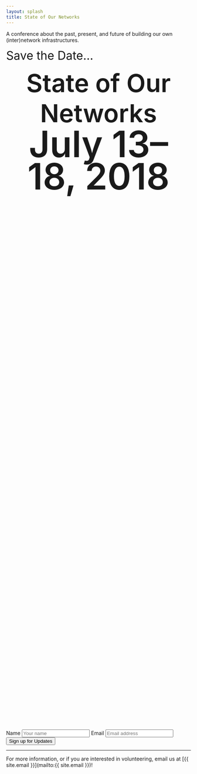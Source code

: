 ```yaml
---
layout: splash
title: State of Our Networks
---
```


A conference about the past, present, and future of building our own (inter)network infrastructures.

<span style="font-size: 2rem; font-weight: 400;">Save the Date...</span>
<div style="text-align: center;height: 45vh;">
  <span style="font-size: 4.25rem; font-weight: 600;">State of Our Networks</span><br />
  <span style="font-size: 6.15rem; font-weight: 600; line-height: 0.9;">July 13–18, 2018</span>
</div>

<form action="https://formspree.io/orga@ournetworks.ca" method="POST">
  <label for="name">Name</label>
  <input type="text" id="name" name="name" placeholder="Your name">
  <label for="email">Email</label>
  <input type="email" id="email" name="_replyto" placeholder="Email address" aria-required="true" required>
  <input type="submit" name="submit" value="Sign up for Updates">
  <input type="hidden" name="_format" value="plain">
  <input type="hidden" name="_subject" value="New SoON Sign Up">
  <input type="hidden" name="_next" value="//ournetworks.ca/?signup=confirmed">
</form>

***

For more information, or if you are interested in volunteering, email us at [{{ site.email }}](mailto:{{ site.email }})!
